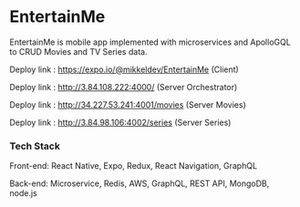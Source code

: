 
# EntertainMe

EntertainMe is mobile app implemented with microservices and ApolloGQL to CRUD Movies and TV Series data.

Deploy link : https://expo.io/@mikkeldev/EntertainMe (Client)

Deploy link : http://3.84.108.222:4000/ (Server Orchestrator)

Deploy link : http://34.227.53.241:4001/movies (Server Movies)

Deploy link : http://3.84.98.106:4002/series (Server Series)

### Tech Stack

Front-end: React Native, Expo, Redux, React Navigation, GraphQL

Back-end: Microservice, Redis, AWS, GraphQL, REST API, MongoDB, node.js